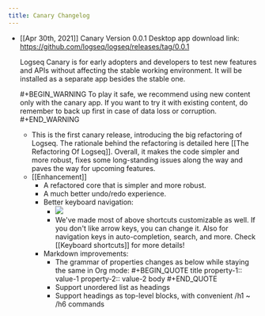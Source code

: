 ```yaml
---
title: Canary Changelog
---
```


- [[Apr 30th, 2021]]
  Canary Version 0.0.1
  Desktop app download link:
  https://github.com/logseq/logseq/releases/tag/0.0.1
  
  Logseq Canary is for early adopters and developers to test new features and APIs without affecting the stable working environment. It will be installed as a separate app besides the stable one.
  
  #+BEGIN_WARNING
  To play it safe, we recommend using new content only with the canary app. If you want to try it with existing content, do remember to back up first in case of data loss or corruption.
  #+END_WARNING
	- This is the first canary release, introducing the big refactoring of Logseq. The rationale behind the refactoring is detailed here [[The Refactoring Of Logseq]]. Overall, it makes the code simpler and more robust, fixes some long-standing issues along the way and paves the way for upcoming features.
	- [[Enhancement]]
		- A refactored core that is simpler and more robust.
		- A much better undo/redo experience.
		- Better keyboard navigation:
			- ![](https://user-images.githubusercontent.com/45989292/116767907-a44f2080-aa65-11eb-9cc3-e2ed34e4b6aa.gif)
			- We've made most of above shortcuts customizable as well. If you don't like arrow keys, you can change it. Also for navigation keys in auto-completion, search, and more.
			  Check [[Keyboard shortcuts]] for more details!
		- Markdown improvements:
			- The grammar of properties changes as below while staying the same in Org mode:
			  #+BEGIN_QUOTE
			  title
			  property-1:: value-1
			  property-2:: value-2
			  body
			  #+END_QUOTE
			- Support unordered list as headings
			- Support headings as top-level blocks, with convenient /h1 ~ /h6 commands